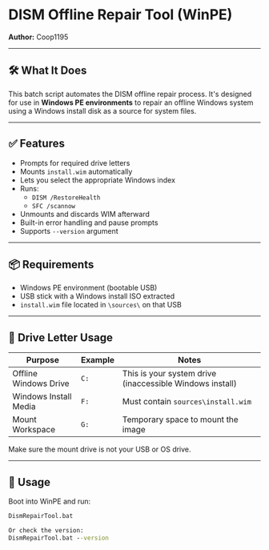 # DISM Offline Repair Tool (WinPE)
**Author:** Coop1195

---

## 🛠 What It Does

This batch script automates the DISM offline repair process. It's designed for use in **Windows PE environments** to repair an offline Windows system using a Windows install disk as a source for system files.

---

## ✅ Features

- Prompts for required drive letters
- Mounts `install.wim` automatically
- Lets you select the appropriate Windows index
- Runs:
  - `DISM /RestoreHealth`
  - `SFC /scannow`
- Unmounts and discards WIM afterward
- Built-in error handling and pause prompts
- Supports `--version` argument

---

## 📦 Requirements

- Windows PE environment (bootable USB)
- USB stick with a Windows install ISO extracted
- `install.wim` file located in `\sources\` on that USB

---

## 💽 Drive Letter Usage

| Purpose                | Example | Notes                                     |
|------------------------|---------|-------------------------------------------|
| Offline Windows Drive  | `C:`    | This is your system drive (inaccessible Windows install) |
| Windows Install Media  | `F:`    | Must contain `sources\install.wim`        |
| Mount Workspace        | `G:`    | Temporary space to mount the image        |

Make sure the mount drive is not your USB or OS drive.

---

## 🧪 Usage

Boot into WinPE and run:

```cmd
DismRepairTool.bat

Or check the version:
DismRepairTool.bat --version
